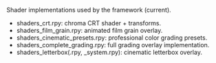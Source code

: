Shader implementations used by the framework (current).

- shaders_crt.rpy: chroma CRT shader + transforms.
- shaders_film_grain.rpy: animated film grain overlay.
- shaders_cinematic_presets.rpy: professional color grading presets.
- shaders_complete_grading.rpy: full grading overlay implementation.
- shaders_letterbox(.rpy, _system.rpy): cinematic letterbox overlay.
